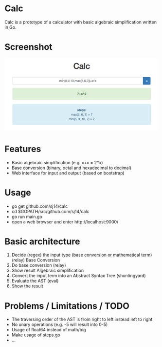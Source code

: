 # Calc
Calc is a prototype of a calculator with basic algebraic simplification written in Go.

# Screenshot
![Calc Screenshot](/screenshot.png)

# Features
* Basic algebraic simplification (e.g. x+x = 2*x)
* Base conversion (binary, octal and hexadecimal to decimal)
* Web interface for input and output (based on bootstrap)

# Usage
* go get github.com/sj14/calc
* cd $GOPATH/src/github.com/sj14/calc
* go run main.go
* open a web browser and enter http://localhost:9000/

# Basic architecture
1. Decide (regex) the input type (base conversion or mathematical term) (relay)
Base Conversion
2. Do base conversion (relay)
3. Show result
Algebraic simplification
2. Convert the input term into an Abstract Syntax Tree (shuntingyard)
3. Evaluate the AST (eval)
4. Show the result

# Problems / Limitations / TODO
* The traversing order of the AST is from right to left instead left to right
* No unary operations (e.g. -5 will result into 0-5)
* Usage of float64 instead of math/big
* Make usage of steps.go
* ...
